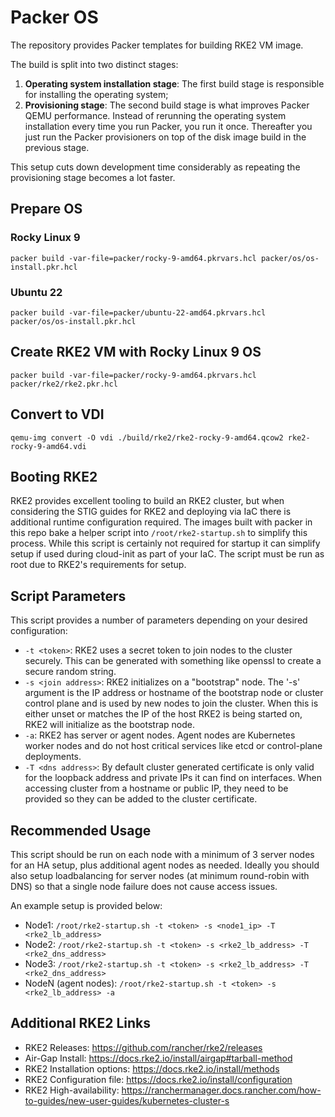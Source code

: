 # Packer OS

The repository provides Packer templates for building RKE2 VM image.

The build is split into two distinct stages:
1. **Operating system installation stage**: The first build stage is responsible for installing the operating system;
2. **Provisioning stage**: The second build stage is what improves Packer QEMU performance. Instead of rerunning the operating system installation every time you run Packer, you run it once. Thereafter you just run the Packer provisioners on top of the disk image build in the previous stage.

This setup cuts down development time considerably as repeating the provisioning stage becomes a lot faster.

## Prepare OS 

### Rocky Linux 9
```
packer build -var-file=packer/rocky-9-amd64.pkrvars.hcl packer/os/os-install.pkr.hcl 
```

### Ubuntu 22
```
packer build -var-file=packer/ubuntu-22-amd64.pkrvars.hcl packer/os/os-install.pkr.hcl 
```

## Create RKE2 VM with Rocky Linux 9 OS
```
packer build -var-file=packer/rocky-9-amd64.pkrvars.hcl packer/rke2/rke2.pkr.hcl
```

## Convert to VDI
```
qemu-img convert -O vdi ./build/rke2/rke2-rocky-9-amd64.qcow2 rke2-rocky-9-amd64.vdi
```

## Booting RKE2
RKE2 provides excellent tooling to build an RKE2 cluster, but when considering the STIG guides for RKE2 and deploying via IaC there is additional runtime configuration required. The images built with packer in this repo bake a helper script into `/root/rke2-startup.sh` to simplify this process. While this script is certainly not required for startup it can simplify setup if used during cloud-init as part of your IaC. The script must be run as root due to RKE2's requirements for setup.

## Script Parameters

This script provides a number of parameters depending on your desired configuration:
- `-t <token>`: RKE2 uses a secret token to join nodes to the cluster securely. This can be generated with something like openssl to create a secure random string.
- `-s <join address>`: RKE2 initializes on a "bootstrap" node. The '-s' argument is the IP address or hostname of the bootstrap node or cluster control plane and is used by new nodes to join the cluster. When this is either unset or matches the IP of the host RKE2 is being started on, RKE2 will initialize as the bootstrap node.
- `-a`: RKE2 has server or agent nodes. Agent nodes are Kubernetes worker nodes and do not host critical services like etcd or control-plane deployments.
- `-T <dns address>`: By default cluster generated certificate is only valid for the loopback address and private IPs it can find on interfaces. When accessing cluster from a hostname or public IP, they need to be provided so they can be added to the cluster certificate.

## Recommended Usage

This script should be run on each node with a minimum of 3 server nodes for an HA setup, plus additional agent nodes as needed. Ideally you should also setup loadbalancing for server nodes (at minimum round-robin with DNS) so that a single node failure does not cause access issues.

An example setup is provided below:
- Node1: `/root/rke2-startup.sh -t <token> -s <node1_ip> -T <rke2_lb_address>`
- Node2: `/root/rke2-startup.sh -t <token> -s <rke2_lb_address> -T <rke2_dns_address>`
- Node3: `/root/rke2-startup.sh -t <token> -s <rke2_lb_address> -T <rke2_dns_address>`
- NodeN (agent nodes): `/root/rke2-startup.sh -t <token> -s <rke2_lb_address> -a`

## Additional RKE2 Links

- RKE2 Releases: https://github.com/rancher/rke2/releases
- Air-Gap Install: https://docs.rke2.io/install/airgap#tarball-method
- RKE2 Installation options: https://docs.rke2.io/install/methods
- RKE2 Configuration file: https://docs.rke2.io/install/configuration
- RKE2 High-availability: https://ranchermanager.docs.rancher.com/how-to-guides/new-user-guides/kubernetes-cluster-s
